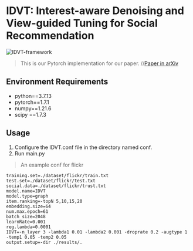 # IDVT: Interest-aware Denoising and View-guided Tuning for Social Recommendation
![IDVT-framework](https://github.com/Socialrec/IDVT-main/blob/main/IDVT/IDVT.png)
>This is our Pytorch implementation for our paper.
//[Paper in arXiv](https://arxiv.org/pdf/2308.15926.pdf)

## Environment Requirements
 - python==3.7.13
 - pytorch==1.7.1
 - numpy==1.21.6
 -  scipy ==1.7.3
 
## Usage
 1. Configure the IDVT.conf file in the directory named conf. 
 2.  Run main.py
 >An example conf for flickr
```
training.set=./dataset/flickr/train.txt
test.set=./dataset/flickr/test.txt
social.data=./dataset/flickr/trust.txt
model.name=IDVT
model.type=graph
item.ranking=-topN 5,10,15,20
embedding.size=64
num.max.epoch=61
batch_size=2048
learnRate=0.001
reg.lambda=0.0001
IDVT=-n_layer 3 -lambda1 0.01 -lambda2 0.001 -droprate 0.2 -augtype 1 -temp1 0.05 -temp2 0.05
output.setup=-dir ./results/.
```

